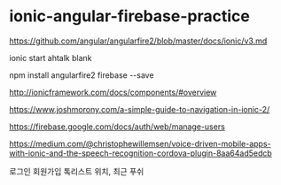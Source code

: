# ionic-angular-firebase-practice

https://github.com/angular/angularfire2/blob/master/docs/ionic/v3.md

ionic start ahtalk blank

npm install angularfire2 firebase --save

http://ionicframework.com/docs/components/#overview

https://www.joshmorony.com/a-simple-guide-to-navigation-in-ionic-2/

https://firebase.google.com/docs/auth/web/manage-users

https://medium.com/@christophewillemsen/voice-driven-mobile-apps-with-ionic-and-the-speech-recognition-cordova-plugin-8aa64ad5edcb

로그인
회원가입
톡리스트
위치, 최근
푸쉬